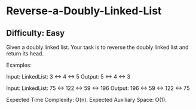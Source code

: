 # Reverse-a-Doubly-Linked-List

## Difficulty: Easy

Given a doubly linked list. Your task is to reverse the doubly linked list and return its head.

Examples:

Input: LinkedList: 3 <-> 4 <-> 5
Output: 5 <-> 4 <-> 3

Input: LinkedList: 75 <-> 122 <-> 59 <-> 196
Output: 196 <-> 59 <-> 122 <-> 75

Expected Time Complexity: O(n).
Expected Auxiliary Space: O(1).
